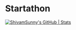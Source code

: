 # Startathon
[![ShivamSunny's GitHub | Stats](https://stats.quine.sh/ShivamSunny/github?theme=dark)](https://quine.sh?utm_source=widgets&utm_campaign=ShivamSunny)
